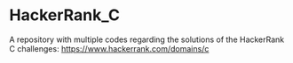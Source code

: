 # HackerRank_C
A repository with multiple codes regarding the solutions of the HackerRank C challenges: https://www.hackerrank.com/domains/c
